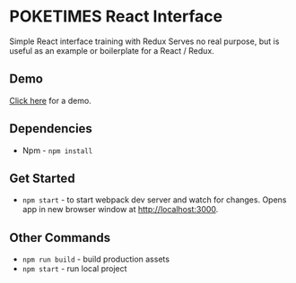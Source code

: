 # POKETIMES React Interface
Simple React interface training with Redux
Serves no real purpose, but is useful as an example or boilerplate for a React / Redux.


## Demo
[Click here](https://martindiiorio.github.io/poketimes/) for a demo.

## Dependencies
* Npm - `npm install`

## Get Started
* `npm start` - to start webpack dev server and watch for changes. Opens app in new browser window at [http://localhost:3000](http://localhost:3000).

## Other Commands
* `npm run build` - build production assets
* `npm start` - run local project
